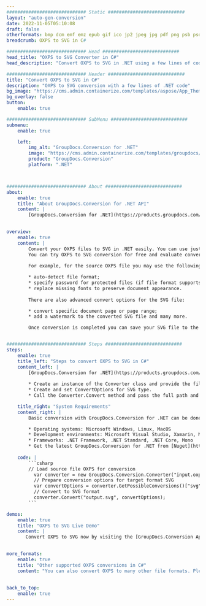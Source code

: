 ```yaml
---
############################# Static ############################
layout: "auto-gen-conversion"
date: 2022-11-05T05:10:08
draft: false
otherformats: bmp dcm emf emz epub gif ico jp2 jpeg jpg pdf png psb psd svg svgz tex tga tif tiff webp wmf wmz xps
breadcrumb: OXPS to SVG in C#

############################# Head ############################
head_title: "OXPS to SVG Converter in C#"
head_description: "Convert OXPS to SVG in .NET using a few lines of code. Use the GroupDocs Document Conversion API to convert over 160 file formats."

############################# Header ############################
title: "Convert OXPS to SVG in C#"
description: "OXPS to SVG conversion with a few lines of .NET code"
bg_image: "https://cms.admin.containerize.com/templates/aspose/App_Themes/V3/images/bg/header1.png"
bg_overlay: false
button:
    enable: true

############################# SubMenu ############################
submenu:
    enable: true

    left:
        img_alt: "GroupDocs.Conversion for .NET"
        image: "https://cms.admin.containerize.com/templates/groupdocs/images/product-logos/90x90-noborder/groupdocs-conversion-net.png"
        product: "GroupDocs.Conversion"
        platform: ".NET"



############################# About ############################
about:
    enable: true
    title: "About GroupDocs.Conversion for .NET API"
    content: |
        [GroupDocs.Conversion for .NET](https://products.groupdocs.com/conversion/net/) can be used to convert Microsoft Word, Excel, PowerPoint, PDF, Visio and other formats. GroupDocs.Conversion is a standalone API that is suitable for back-end and internal systems where high performance is required. It does not depend on any software such as Microsoft or Open Office.
    

overview:
    enable: true
    content: |
        Convert your OXPS files to SVG in .NET easily. You can use just a couple of C# code lines in any platform of your choice like - Windows, Linux, macOS.
        You can try OXPS to SVG conversion for free and evaluate conversion results quality.  Along with simple file conversion scenarios you can try more advanced options for loading source OXPS file and for saving output SVG result. 
        
        For example, for the source OXPS file you may use the following load options:

        * auto-detect file format;
        * specify password for protected files (if file format supports it);
        * replace missing fonts to preserve document appearance.
        
        There are also advanced convert options for the SVG file:

        * convert specific document page or page range;
        * add a watermark to the converted SVG file and many more.

        Once conversion is completed you can save your SVG file to the local file path or any third-party storage like FTP, Amazon S3, Google Drive, Dropbox etc. Please note - to convert OXPS to SVG there is no need for any additional software installed - like MS Office, Open Office, Adobe Acrobat Reader etc.


############################# Steps ############################
steps:
    enable: true
    title_left: "Steps to convert OXPS to SVG in C#"
    content_left: |
        [GroupDocs.Conversion for .NET](https://products.groupdocs.com/conversion/net/) makes it easy for developers to convert a OXPS file to SVG with a few lines of code.
        
        * Create an instance of the Converter class and provide the file OXPS with the full path
        * Create and set ConvertOptions for SVG type.
        * Call the Converter.Convert method and pass the full path and format (SVG) as a parameter

    title_right: "System Requirements"
    content_right: |
        Basic conversion with GroupDocs.Conversion for .NET can be done in just a few simple steps. Our APIs are supported on all major platforms and operating systems. Before executing the code below, make sure you have the following prerequisites installed on your system.

        * Operating systems: Microsoft Windows, Linux, MacOS
        * Development environments: Microsoft Visual Studio, Xamarin, MonoDevelop
        * Frameworks: .NET Framework, .NET Standard, .NET Core, Mono
        * Get the latest GroupDocs.Conversion for .NET from [Nuget](https://www.nuget.org/packages/groupdocs.conversion)
         
    code: |
        ```csharp    
        // Load source file OXPS for conversion
          var converter = new GroupDocs.Conversion.Converter("input.oxps");
          // Prepare conversion options for target format SVG
          var convertOptions = converter.GetPossibleConversions()["svg"].ConvertOptions;
          // Convert to SVG format
          converter.Convert("output.svg", convertOptions);
        ```

demos:
    enable: true
    title: "OXPS to SVG Live Demo"
    content: |
       Convert OXPS to SVG now by visiting the [GroupDocs.Conversion App](https://products.groupdocs.app/conversion/family) website. Online demo has the following advantages
          

more_formats:
    enable: true
    title: "Other supported OXPS conversions in C#"
    content: "You can also convert OXPS to many other file formats. Please see the list below."
       
       
back_to_top:
    enable: true
---
```

